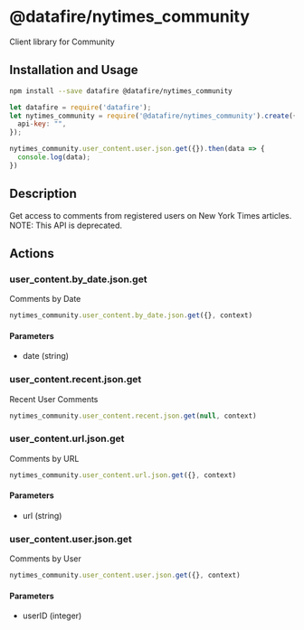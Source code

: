 # @datafire/nytimes_community

Client library for Community

## Installation and Usage
```bash
npm install --save datafire @datafire/nytimes_community
```

```js
let datafire = require('datafire');
let nytimes_community = require('@datafire/nytimes_community').create({
  api-key: "",
});

nytimes_community.user_content.user.json.get({}).then(data => {
  console.log(data);
})
```

## Description
Get access to comments from registered users on New York Times articles.  NOTE: This API is deprecated.

## Actions
### user_content.by_date.json.get
Comments by Date


```js
nytimes_community.user_content.by_date.json.get({}, context)
```

#### Parameters
* date (string)

### user_content.recent.json.get
Recent User Comments


```js
nytimes_community.user_content.recent.json.get(null, context)
```


### user_content.url.json.get
Comments by URL


```js
nytimes_community.user_content.url.json.get({}, context)
```

#### Parameters
* url (string)

### user_content.user.json.get
Comments by User


```js
nytimes_community.user_content.user.json.get({}, context)
```

#### Parameters
* userID (integer)

